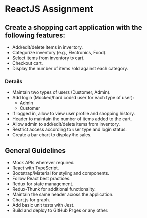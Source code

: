# ReactJS Assignment

## Create a shopping cart application with the following features:

- Add/edit/delete items in inventory.
- Categorize inventory (e.g., Electronics, Food).
- Select items from inventory to cart.
- Checkout cart.
- Display the number of items sold against each category.

### Details

- Maintain two types of users (Customer, Admin).
- Add login (Mocked/hard coded user for each type of user):
  - Admin
  - Customer
- If logged in, allow to view user profile and shopping history.
- Header to maintain the number of items added to the cart.
- Allow admin to add/edit/delete items from inventory.
- Restrict access according to user type and login status.
- Create a bar chart to display the sales.

## General Guidelines

- Mock APIs wherever required.
- React with TypeScript.
- Bootstrap/Material for styling and components.
- Follow React best practices.
- Redux for state management.
- Redux-Thunk for additional functionality.
- Maintain the same header across the application.
- Chart.js for graph.
- Add basic unit tests with Jest.
- Build and deploy to GitHub Pages or any other.
